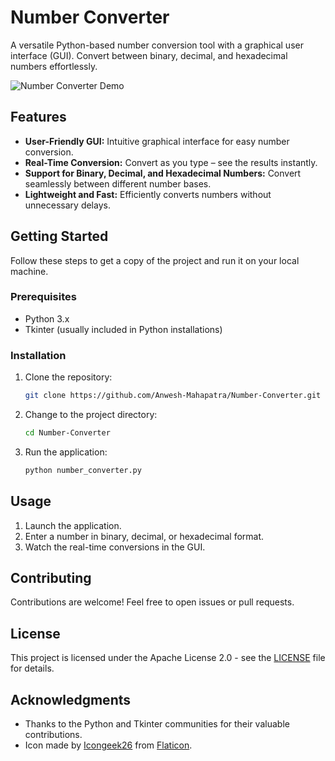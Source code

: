 # Number Converter

A versatile Python-based number conversion tool with a graphical user interface (GUI). Convert between binary, decimal, and hexadecimal numbers effortlessly.

![Number Converter Demo](demo.gif)

## Features

- **User-Friendly GUI:** Intuitive graphical interface for easy number conversion.
- **Real-Time Conversion:** Convert as you type – see the results instantly.
- **Support for Binary, Decimal, and Hexadecimal Numbers:** Convert seamlessly between different number bases.
- **Lightweight and Fast:** Efficiently converts numbers without unnecessary delays.

## Getting Started

Follow these steps to get a copy of the project and run it on your local machine.

### Prerequisites

- Python 3.x
- Tkinter (usually included in Python installations)

### Installation

1. Clone the repository:

   ```bash
   git clone https://github.com/Anwesh-Mahapatra/Number-Converter.git
   ```

2. Change to the project directory:

   ```bash
   cd Number-Converter
   ```

3. Run the application:

   ```bash
   python number_converter.py
   ```

## Usage

1. Launch the application.
2. Enter a number in binary, decimal, or hexadecimal format.
3. Watch the real-time conversions in the GUI.

## Contributing

Contributions are welcome! Feel free to open issues or pull requests.

## License

This project is licensed under the Apache License 2.0 - see the [LICENSE](LICENSE) file for details.

## Acknowledgments

- Thanks to the Python and Tkinter communities for their valuable contributions.
- Icon made by [Icongeek26](https://www.flaticon.com/authors/icongeek26) from [Flaticon](https://www.flaticon.com/).